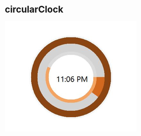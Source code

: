 # circularClock

![alt tag](https://github.com/bibhuticoder/circularClock/blob/master/circularClock/screenshot.JPG)
